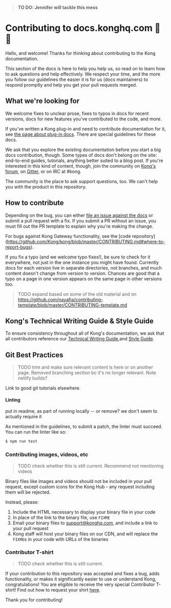 

> **TO DO: Jennifer will tackle this mess**

# Contributing to docs.konghq.com 📜 🦍

Hello, and welcome! Thanks for thinking about contributing to the Kong documentation.

This section of the docs is here to help you help us, so read on to learn how to ask questions and help effectively. 
We respect your time, and the more you follow our guidelines the easier it is for us (docs maintainers) to respond 
promptly and help you get your pull requests merged.

## What we're looking for

We welcome fixes to unclear prose, fixes to typos in docs for recent versions, docs for new features you've contributed to
the code, and more.

If you've written a Kong plug-in and need to contribute documentation for it, see [the page about plug-in docs](plugin-docs). 
There are special guidelines for these docs.

We ask that you explore the existing documentation before you start a big docs contribution, though. Some types of docs
don't belong on the site: end-to-end guides, tutorials, anything better suited to a blog post. If you're interested in 
this kind of content, though, join the community on [Kong's forum](https://discuss.konghq.com/), on 
[Gitter](https://gitter.im/Kong/kong), or on IRC at #kong.

The community is the place to ask support questions, too. We can't help you with the product in this repository.

## How to contribute

Depending on the bug, you can either [file an issue against the docs](https://github.com/kong/docs.konghq.com/issues/new) 
or submit a pull request with a fix. If you submit a PR without an issue, you must fill out the PR template to explain why 
you're making the change.

For bugs against Kong Gateway functionality, see the [code repository]
(https://github.com/Kong/kong/blob/master/CONTRIBUTING.md#where-to-report-bugs).

If you fix a typo (and we welcome typo fixes!), be sure to check for it everywhere, not just in the one instance you might 
have found. Currently docs for each version live in separate directories, not branches, and much content doesn't change from 
version to version. Chances are good that a typo on a page in one version appears on the same page in other versions too.

> TODO expand based on some of the old material and on https://github.com/nayafia/contributing-template/blob/master/CONTRIBUTING-template.md

## Kong's Technical Writing Guide & Style Guide

To ensure consistency throughout all of Kong's documentation, we ask that all contributors reference our [Technical Writing Guide ](https://github.com/Kong/docs.konghq.com/blob/master/TECHNICAL-WRITING-GUIDE.md) and [Style Guide](https://github.com/Kong/docs.konghq.com/blob/master/STYLEGUIDE.md).

## Git Best Practices

> TODO trim and make sure relevant content is here or on another page. Removed branching section bc it's no longer relevant. Note netlify builds?

Link to good git tutorials elsewhere.

#### Linting

put in readme, as part of running locally -- or remove? we don't seem to actually require it

As mentioned in the guidelines, to submit a patch, the linter must succeed. You
can run the linter like so:

```bash
$ npm run test
```

### Contributing images, videos, etc

> TODO check whether this is still current. Recommend not mentioning videos <shudder>

Binary files like images and videos should not be included in your pull
request, except custom icons for the Kong Hub - any request
including them will be rejected.

Instead, please:

1. Include the HTML necessary to display your binary file in your code
1. In place of the link to the binary file, use `FIXME`
1. Email your binary files to support@konghq.com, and include a link to your
   pull request
1. Kong staff will host your binary files on our CDN, and will replace the
   `FIXME`s in your code with URLs of the binaries


### Contributor T-shirt

> TODO check whether this is still current.

If your contribution to this repository was accepted and fixes a bug, adds
functionality, or makes it significantly easier to use or understand Kong,
congratulations! You are eligible to receive the very special Contributor
T-shirt! Find out how to request your shirt
[here](https://github.com/Kong/kong/blob/main/CONTRIBUTING.md#contributor-t-shirt).

Thank you for contributing!
